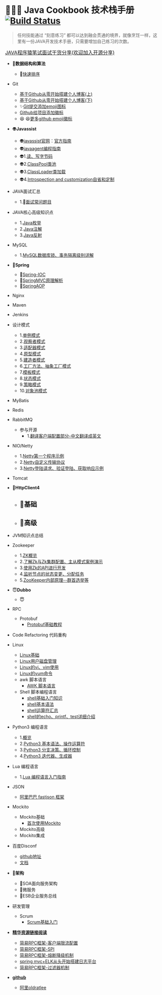 # :tada::tada::tada: Java Cookbook 技术栈手册 [![Build Status](https://travis-ci.com/Byron4j/CookBook.svg?branch=master)](https://travis-ci.com/Byron4j/CookBook)

>任何技能通过 “刻意练习” 都可以达到融会贯通的境界，就像烹饪一样，这里有一份JAVA开发技术手册，只需要增加自己练习的次数。

<font color=blue size=3>[JAVA程序猿笔试面试干货分享(欢迎加入开源分享)](https://github.com/Byron4j/1024interview/tree/develop)</font>

- 🌄**数据结构和算法**
    - 🌄[快速排序](数据结构和算法/1-快速排序.md)

- Git
    - [基于Github从零开始搭建个人博客(上)](Git/0-基于Github从零开始搭建个人博客.md)
    - [基于Github从零开始搭建个人博客(下)](Git/0-基于Github从零开始搭建个人博客(下).md)
    - :sparkles:[Git提交添加emoji图标](Git/gitCookbook/1-Git提交添加emoji图标.md)
    - [Github给项目添加徽标](Git/2-github-travis-ci.md)
    - 😆 😆[更多github emoji徽标](Git/gitemojiall.md)
    
- 👽**Javassist**
    - 👽[javassist官网](http://www.javassist.org/)：[官方指南](http://www.javassist.org/tutorial/tutorial.html)
    - 👽[javaagent编程指南](javassist指南/0-javassist编程指南概览.md)
    - 👽1.[读、写字节码](javassist指南/1-读、写字节码.md)
    - 👽2.[ClassPool类池](javassist指南/2-ClassPool.md)
    - 👽3.[ClassLoader类加载](javassist指南/3-ClassLoader.md)
    - 👽4.[Introspection and customization自省和定制](javassist指南/4-自省和定制.md)
        
- JAVA面试汇总
    - 1.:tada:[面试常问题目](面试汇总/1-面试常问题目.md)
- JAVA核心高级知识点
    - 1.[Java枚举](Java核心/1-Java枚举.md)
    - 2.[Java注解](Java核心/2-Java注解.md)
    - 3.[Java反射](Java核心/3-Java反射.md)
- MySQL
    - 1.[MySQL数据库锁、事务隔离级别详解](MySQL/1-MySQL数据库读写锁示例详解、事务隔离级别示例详解.md)
- 🚻**Spring**
    - 🚻[Spring-IOC](Spring/1-IOC相关.md)
    - 🚻[SpringMVC原理解析](Spring/2-SpringMVC原理解析.md)
    - 🚻[SpringAOP](Spring/3-SpringAOP.md)
- Nginx
- Maven

- Jenkins
- 设计模式
    - 1.[单例模式](设计模式/1-单例模式/1-单例模式.md)
    - 2.[观察者模式](设计模式/2-观察者模式/2-观察者模式.md)
    - 3.[适配器模式](设计模式/3-适配器模式/3-适配器模式.md)
    - 4.[原型模式](设计模式/4-原型模式/4-原型模式.md)
    - 5.[建造者模式](设计模式/5-建造者模式/5-建造者模式.md)
    - 6.[工厂方法、抽象工厂模式](设计模式/6-工厂方法模式/6-工厂方法模式.md)
    - 7.[模板模式](设计模式/7-模板方法/7-模板模式.md)
    - 8.[状态模式](设计模式/8-状态模式/8-状态模式.md)
    - 9.[策略模式](设计模式/9-策略模式/9-策略模式.md)
    - 10.[对象池模式](设计模式/10-对象池设计模式/10-对象池设计模式.md)
- MyBatis
- Redis
- RabbitMQ
    - 参与开源
        - 1.[翻译客户端配置部分-中文翻译成英文](RocketMQ/参与阿里巴巴RocketMQ项目/1-客户端配置_en.md)
- NIO/Netty
    - 1.[Netty第一个程序示例](https://github.com/Byron4j/CookBook/tree/master/src/main/java/org/byron4j/cookbook/netty)
    - 2.[Netty自定义传输协议](org.byron4j.cookbook.netty.PacketCodeCTest)
    - 3.[Netty登陆请求、验证登陆、获取响应示例](org.byron4j.cookbook.netty.login.Server)
- Tomcat
- 🎽**HttpClient4**
    - 🎽基础
        - 
    - 🎽高级
        - 
- JVM知识点总结
- Zookeeper
    - 1.[ZK概览](Zokeeper/Zookeeper分布式过程协同技术详解Note/第1章-Zk概览.md)
    - 2.[了解Zk与Zk集群配置、主从模式案例演示](Zokeeper/Zookeeper分布式过程协同技术详解Note/第2章-了解Zk与Zk集群配置、主从模式案例演示.md)
    - 3.[使用Zk的API进行开发](Zokeeper/Zookeeper分布式过程协同技术详解Note/第3章-使用Zk的API进行开发.md)
    - 4.[监听节点的状态变更、分配任务](Zokeeper/Zookeeper分布式过程协同技术详解Note/第4章-处理状态变化-主节点、从节点.md)
    - 5.[ZooKeeper内部原理--群首选举等](Zokeeper/Zookeeper分布式过程协同技术详解Note/第九章-ZooKeeper内部原理.md)
- 😇**Dubbo**
    - 😇[]()
- RPC
    - Protobuf
        - [Protobuf基础教程](Protobuf/ProtobufTutorial/Protobuf基础教程.md)
- Code Refactoring 代码重构
- Linux
    - [Linux基础](Linux/1-Linux基础.md)
    - [Linux用户磁盘管理](Linux/2-Linux用户磁盘管理.md)
    - [Linux的vi、vim使用](Linux/3-Linux的vi、vim使用.md)
    - [Linux的yum命令](Linux/4-Linux的yum命令.md)
    - awk 脚本语言
        - [AWK 脚本语言](Linux/awk/1-awk入门.md)
    - Shell 脚本编程语言
        - [shell基础入门知识](Linux/shell/1-shell基础教程.md)
        - [shell基本语法](Linux/shell/2-shell基本语法.md)
        - [shell运算符汇总](Linux/shell/3-shell运算符汇总.md)
        - [shell的echo、printf、test详细介绍](Linux/shell/4-shell的echo、printf、test详细介绍.md)

- Python3 编程语言
    - 1.[概览](Python3/1-Python3概览.md)
    - 2.[Python3 基本语法、操作运算符](Python3/2-Python3基本语法.md)
    - 3.[Python3 分支决策、循环控制](Python3/2-Python3基本语法.md)
    - 4.[Python3 迭代器、生成器](Python3/2-Python3基本语法.md)
    
    
- Lua 编程语言
    - 1.[Lua 编程语言入门指南](Lua/1-Lua语言入门指南.md)
    
- JSON
    - [阿里巴巴 fastjson 框架](https://github.com/alibaba/fastjson)
    
- Mockito
    - Mockito基础
        - [首次使用Mockito](Mockito/Mockito基础/1-开始@Mock-@Spy-@Captor-@InjectMocks.md)
    - Mockito高级
    - Mockito集成

- 百度Disconf    
    - [github地址](https://github.com/knightliao/disconf)
    - [文档](https://disconf.readthedocs.io/zh_CN/latest/)
    
  
- 🏡**架构**
    - 🏡SOA面向服务架构
    - 🏡微服务
    - 🏡ESB企业服务总线
        
- 研发管理
    - Scrum
        - [Scrum基础入门](Scrum/1-Scrum基础入门.md)    
        
        
- **[精华资源链接阅读]()**
    - [简易RPC框架-客户端限流配置](http://www.cnblogs.com/ASPNET2008/p/7712974.html)
    - [简易RPC框架-SPI](https://www.cnblogs.com/ASPNET2008/p/9062341.html)        
    - [简易RPC框架-熔断降级机制](https://www.cnblogs.com/ASPNET2008/p/7954782.html)
    - [spring mvc+ELK从头开始搭建日志平台](https://www.cnblogs.com/ASPNET2008/p/5594479.html)
    - [简易RPC框架-过滤器机制](http://www.cnblogs.com/ASPNET2008/p/7636276.html)
    
    
- **[github]()**
    - [阿里oldratlee](https://github.com/oldratlee)
    